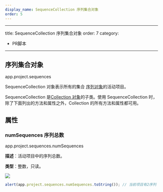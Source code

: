 ```yaml
---
display_name: SequenceCollection 序列集合对象
order: 5
---
```


---
title: SequenceCollection 序列集合对象
order: 7
category:

- PR脚本

---

## 序列集合对象

app.project.sequences

SequenceCollection 对象表示所有的集合 [序列对象](https://ppro-scripting.docsforadobe.dev/sequence/sequence.html#sequence)的活动项目。

SequenceCollection 是[Collection 对象](https://ppro-scripting.docsforadobe.dev/collection/collection.html#collection)的子类。使用 SequenceCollection 时，除了下面列出的方法和属性之外，Collection 的所有方法和属性都可用。

## 属性

### numSequences 序列总数

app.project.sequences.numSequences

**描述**：活动项目中的序列总数。

**类型**：整数，只读。

![](https://cdn.yuelili.com/20211028180245.png)

```javascript
alert(app.project.sequences.numSequences.toString()); // 当前项目有2序列
```
